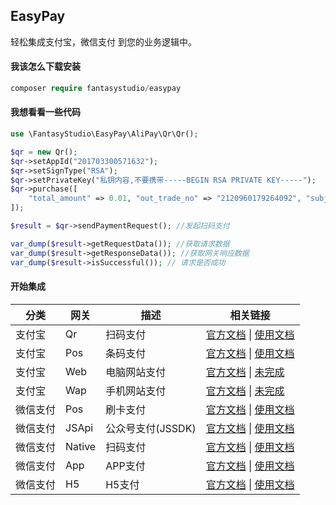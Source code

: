 ## EasyPay

轻松集成支付宝，微信支付 到您的业务逻辑中。



#### 我该怎么下载安装

```php
composer require fantasystudio/easypay
```



#### 我想看看一些代码

```php
use \FantasyStudio\EasyPay\AliPay\Qr\Qr();

$qr = new Qr();
$qr->setAppId("201703300571632");
$qr->setSignType("RSA");
$qr->setPrivateKey("私钥内容,不要携带-----BEGIN RSA PRIVATE KEY-----");
$qr->purchase([
    "total_amount" => 0.01, "out_trade_no" => "2120960179264092", "subject" => "subjectaa"
]);

$result = $qr->sendPaymentRequest(); //发起扫码支付

var_dump($result->getRequestData()); //获取请求数据
var_dump($result->getResponseData()); //获取网关响应数据
var_dump($result->isSuccessful()); // 请求是否成功


```



#### 开始集成

| 分类   | 网关     | 描述           | 相关链接                                     |
| ---- | ------ | ------------ | ---------------------------------------- |
| 支付宝  | Qr     | 扫码支付         | [官方文档](https://docs.open.alipay.com/194/106078/) \| [使用文档](https://github.com/thefantasystudio/easypay/wiki/%E6%94%AF%E4%BB%98%E5%AE%9D-%E6%89%AB%E7%A0%81%E6%94%AF%E4%BB%98) |
| 支付宝  | Pos    | 条码支付         | [官方文档](https://docs.open.alipay.com/194/106039/) \| [使用文档](https://github.com/thefantasystudio/easypay/wiki/%E6%94%AF%E4%BB%98%E5%AE%9D-%E6%9D%A1%E7%A0%81%E6%94%AF%E4%BB%98) |
| 支付宝  | Web    | 电脑网站支付       | [官方文档](https://docs.open.alipay.com/270) \| [未完成]() |
| 支付宝  | Wap    | 手机网站支付       | [官方文档](https://docs.open.alipay.com/203) \| [未完成]() |
| 微信支付 | Pos    | 刷卡支付         | [官方文档](https://pay.weixin.qq.com/wiki/doc/api/micropay.php?chapter=5_1) \| [使用文档](https://github.com/thefantasystudio/easypay/wiki/%E5%BE%AE%E4%BF%A1-%E5%88%B7%E5%8D%A1%E6%94%AF%E4%BB%98) |
| 微信支付 | JSApi  | 公众号支付(JSSDK) | [官方文档](https://pay.weixin.qq.com/wiki/doc/api/jsapi.php?chapter=7_1) \| [使用文档](https://github.com/thefantasystudio/easypay/wiki/%E5%BE%AE%E4%BF%A1-%E5%85%AC%E4%BC%97%E5%8F%B7%E6%94%AF%E4%BB%98) |
| 微信支付 | Native | 扫码支付         | [官方文档](https://pay.weixin.qq.com/wiki/doc/api/native.php?chapter=6_1) \| [使用文档](https://github.com/thefantasystudio/easypay/wiki/%E5%BE%AE%E4%BF%A1-%E6%89%AB%E7%A0%81%E6%94%AF%E4%BB%98) |
| 微信支付 | App    | APP支付        | [官方文档](https://pay.weixin.qq.com/wiki/doc/api/app/app.php?chapter=8_1) \| [使用文档](https://github.com/thefantasystudio/easypay/wiki/%E5%BE%AE%E4%BF%A1-APP%E6%94%AF%E4%BB%98) |
| 微信支付 | H5     | H5支付         | [官方文档](https://pay.weixin.qq.com/wiki/doc/api/H5.php?chapter=15_1) \| [使用文档](https://github.com/thefantasystudio/easypay/wiki/%E5%BE%AE%E4%BF%A1-H5%E6%94%AF%E4%BB%98) |
